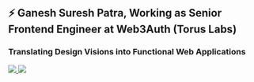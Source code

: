 ## ⚡ Ganesh Suresh Patra, Working as Senior Frontend Engineer at Web3Auth (Torus Labs)

### Translating Design Visions into Functional Web Applications

<p>
  <a href="https://www.linkedin.com/in/ganesh-patra-033667102/">
    <img src="https://img.shields.io/badge/-ganeshpatra-blue?style=flat-square&logo=Linkedin&logoColor=white&link=https://www.linkedin.com/in/ganesh-patra-033667102">
  <a/>
   <a href="mailto:gpatra1996@gmail.com">
    <img src="https://img.shields.io/badge/-gpatra1996@gmail.com-c14438?style=flat-square&logo=Gmail&logoColor=white&link=mailto:gpatra1996@gmail.com">
   <a/>
</p>

  
